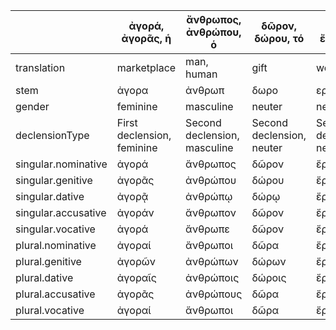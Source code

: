 |                     | ἀγορά, ἀγορᾶς, ἡ           | ἄνθρωπος, ἀνθρώπου, ὁ        | δῶρον, δώρου, τό          | ἔργον, ἔργου, τό          | θάλαττα, θαλάττης, ἡ       | θεά, θεᾶς, ἡ               | θεός, θεοῦ, ὁ                | ἵππος, ἵππου, ὁ              | κώμη, κώμης, ἡ             | ξένος, ξένου, ὁ              | οἰκία, οἰκίας, ἡ           | τέκνον, τέκνου, τό        | τιμή, τιμῆς, ἡ             | φίλος, φίλου, ὁ              |
|---------------------|----------------------------|------------------------------|---------------------------|---------------------------|----------------------------|----------------------------|------------------------------|------------------------------|----------------------------|------------------------------|----------------------------|---------------------------|----------------------------|------------------------------|
| translation         | marketplace                | man, human                   | gift                      | work                      | sea                        | goddess                    | god                          | horse                        | village                    | stranger, guest              | house                      | child                     | honor                      | friend                       |
| stem                | ἀγορα                      | ἀνθρωπ                       | δωρο                      | εργο                      | θαλαττ                     | θεα                        | θεο                          | ἱππο                         | κωμη                       | ξενο                         | οἰκία                      | τέκνο                     | τιμή                       | φίλο                         |
| gender              | feminine                   | masculine                    | neuter                    | neuter                    | feminine                   | feminine                   | masculine                    | masculine                    | feminine                   | masculine                    | feminine                   | neuter                    | feminine                   | masculine                    |
| declensionType      | First declension, feminine | Second declension, masculine | Second declension, neuter | Second declension, neuter | First declension, feminine | First declension, feminine | Second declension, masculine | Second declension, masculine | First declension, feminine | Second declension, masculine | First declension, feminine | Second declension, neuter | First declension, feminine | Second declension, masculine |
| singular.nominative | ἀγορά                      | ἄνθρωπος                     | δῶρον                     | ἔργον                     | θάλαττα                    | θεά                        | θεός                         | ἵππος                        | κώμη                       | ξένος                        | οἰκία                      | τέκνον                    | τιμή                       | φίλος                        |
| singular.genitive   | ἀγορᾶς                     | ἀνθρώπου                     | δώρου                     | ἔργου                     | θαλάττης                   | θεᾶς                       | θεοῦ                         | ἵππου                        | κώμης                      | ξένου                        | οἰκίας                     | τέκνου                    | τιμῆς                      | φίλου                        |
| singular.dative     | ἀγορᾷ                      | ἀνθρώπῳ                      | δώρῳ                      | ἔργῳ                      | θαλάττῃ                    | θεᾷ                        | θεῷ                          | ἵππῳ                         | κώμῃ                       | ξένῳ                         | οἰκίᾳ                      | τέκνῳ                     | τιμῇ                       | φίλῳ                         |
| singular.accusative | ἀγοράν                     | ἄνθρωπον                     | δῶρον                     | ἔργον                     | θάλατταν                   | θεάν                       | θεόν                         | ἵππον                        | κώμην                      | ξένον                        | οἰκίαν                     | τέκνον                    | τιμήν                      | φίλον                        |
| singular.vocative   | ἀγορά                      | ἄνθρωπε                      | δῶρον                     | ἔργον                     | θάλαττα                    | θεά                        | θεέ                          | ἵππε                         | κώμη                       | ξένε                         | οἰκία                      | τέκνον                    | τιμή                       | φίλε                         |
| plural.nominative   | ἀγοραί                     | ἄνθρωποι                     | δῶρα                      | ἔργα                      | θάλατται                   | θεαί                       | θεοί                         | ἵπποι                        | κῶμαι                      | ξένοι                        | οἰκίαι                     | τέκνα                     | τιμαί                      | φίλοι                        |
| plural.genitive     | ἀγορῶν                     | ἀνθρώπων                     | δώρων                     | ἔργων                     | θαλαττῶν                   | θεῶν                       | θεῶν                         | ἵππων                        | κωμῶν                      | ξένων                        | οἰκιῶν                     | τέκνων                    | τιmῶν                      | φίλων                        |
| plural.dative       | ἀγοραῖς                    | ἀνθρώποις                    | δώροις                    | ἔργοις                    | θαλάτταις                  | θεαῖς                      | θεοῖς                        | ἵπποις                       | κῶμαις                     | ξένοις                       | οἰκίαις                    | τέκνοις                   | τιμαῖς                     | φίλοις                       |
| plural.accusative   | ἀγορᾶς                     | ἀνθρώπους                    | δῶρα                      | ἔργα                      | θάλαττας                   | θεάς                       | θεούς                        | ἵππους                       | κώμας                      | ξένους                       | οἰκίας                     | τέκνα                     | τιμάς                      | φίλους                       |
| plural.vocative     | ἀγοραί                     | ἄνθρωποι                     | δῶρα                      | ἔργα                      | θάλατται                   | θεαί                       | θεοί                         | ἵπποι                        | κῶμαι                      | ξένοι                        | οἰκίαι                     | τέκνα                     | τιμαί                      | φίλοι                        |
